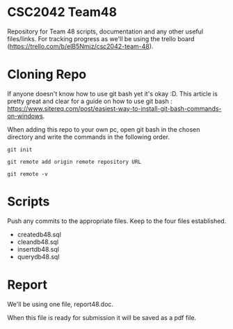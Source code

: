 # CSC2042 Team48
Repository for Team 48 scripts, documentation and any other useful files/links.
For tracking progress as we'll be using the trello board (https://trello.com/b/elB5Nmiz/csc2042-team-48).

# Cloning Repo
If anyone doesn't know how to use git bash yet it's okay :D. This article is pretty great and clear for a guide on how to use git bash : https://www.sitereq.com/post/easiest-way-to-install-git-bash-commands-on-windows.

When adding this repo to your own pc, open git bash in the chosen directory and write the commands in the following order.

`git init` 

`git remote add origin remote repository URL`

`git remote -v`


# Scripts
Push any commits to the appropriate files. Keep to the four files established.
- createdb48.sql
- cleandb48.sql
- insertdb48.sql
- querydb48.sql

# Report
We'll be using one file, report48.doc.

When this file is ready for submission it will be saved as a pdf file.
